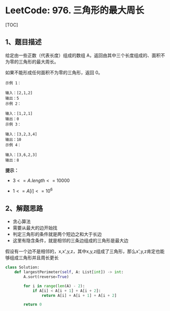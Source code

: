 # LeetCode: 976. 三角形的最大周长

[TOC]

## 1、题目描述

给定由一些正数（代表长度）组成的数组 A，返回由其中三个长度组成的、面积不为零的三角形的最大周长。

如果不能形成任何面积不为零的三角形，返回 0。


```
示例 1：

输入：[2,1,2]
输出：5
示例 2：

输入：[1,2,1]
输出：0
示例 3：

输入：[3,2,3,4]
输出：10
示例 4：

输入：[3,6,2,3]
输出：8
```

**提示：**

-  $3 <= A.length <= 10000$ 

-  $1 <= A[i] <= 10^6$ 



## 2、解题思路



- 贪心算法
- 需要从最大的边开始找
- 判定三角形的条件就是两个短边之和大于长边
- 这里有隐含条件，就是相邻的三条边组成的三角形是最大边

假设有一个边不是相邻的，x,x',y,z，其中x,y,z组成了三角形，那么x',y,z肯定也能够组成三角形并且周长更长



```python
class Solution:
    def largestPerimeter(self, A: List[int]) -> int:
        A.sort(reverse=True)

        for i in range(len(A) - 2):
            if A[i] < A[i + 1] + A[i + 2]:
                return A[i] + A[i + 1] + A[i + 2]

        return 0
```

